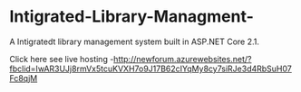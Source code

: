 # Intigrated-Library-Managment-

A Intigratedt library management system built in ASP.NET Core 2.1.

Click here see live hosting  -http://newforum.azurewebsites.net/?fbclid=IwAR3UJj8rmVx5tcuKVXH7o9J17B62cIYqMy8cy7siRJe3d4RbSuH07Fc8qjM
